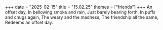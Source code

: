 +++
date = "2025-02-15"
title = "15.02.25"
themes = ["friends"]
+++
An offset day,
In bellowing smoke and rain,
Just barely bearing forth,
In puffs and chugs again,
The weary and the madness,
The friendship all the same,
Redeems an offset day.
